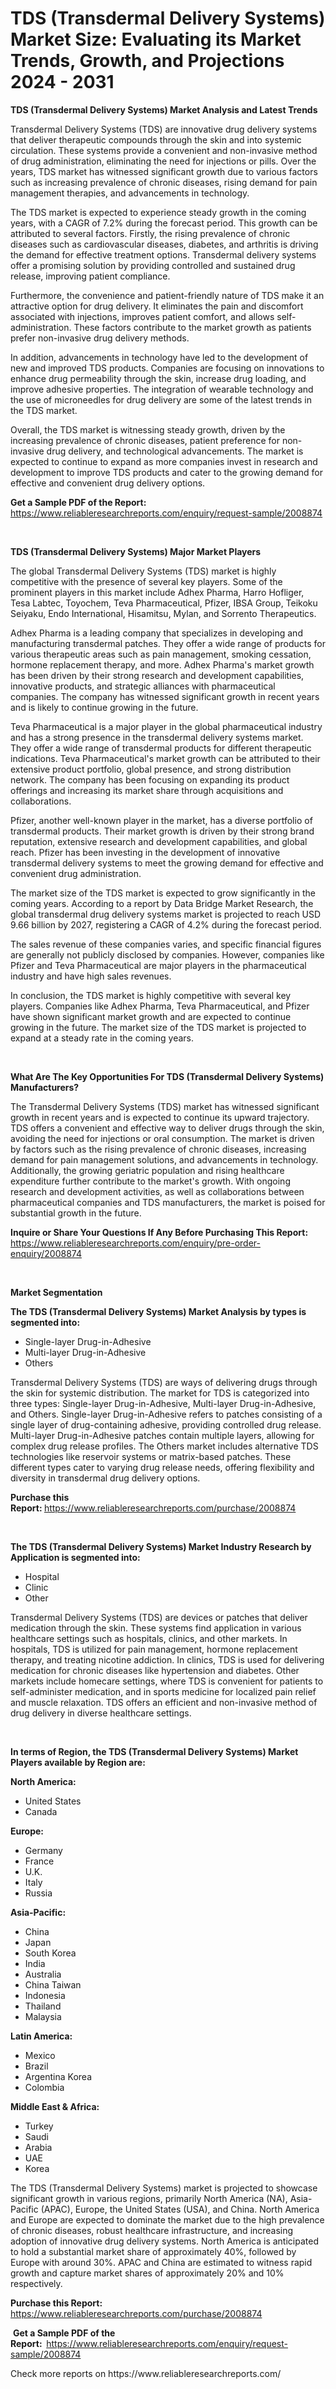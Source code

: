 <p><h1>TDS (Transdermal Delivery Systems) Market Size: Evaluating its Market Trends, Growth, and Projections 2024 - 2031</h1></p><p><strong>TDS (Transdermal Delivery Systems) Market Analysis and Latest Trends</strong></p>
<p><p>Transdermal Delivery Systems (TDS) are innovative drug delivery systems that deliver therapeutic compounds through the skin and into systemic circulation. These systems provide a convenient and non-invasive method of drug administration, eliminating the need for injections or pills. Over the years, TDS market has witnessed significant growth due to various factors such as increasing prevalence of chronic diseases, rising demand for pain management therapies, and advancements in technology.</p><p>The TDS market is expected to experience steady growth in the coming years, with a CAGR of 7.2% during the forecast period. This growth can be attributed to several factors. Firstly, the rising prevalence of chronic diseases such as cardiovascular diseases, diabetes, and arthritis is driving the demand for effective treatment options. Transdermal delivery systems offer a promising solution by providing controlled and sustained drug release, improving patient compliance.</p><p>Furthermore, the convenience and patient-friendly nature of TDS make it an attractive option for drug delivery. It eliminates the pain and discomfort associated with injections, improves patient comfort, and allows self-administration. These factors contribute to the market growth as patients prefer non-invasive drug delivery methods.</p><p>In addition, advancements in technology have led to the development of new and improved TDS products. Companies are focusing on innovations to enhance drug permeability through the skin, increase drug loading, and improve adhesive properties. The integration of wearable technology and the use of microneedles for drug delivery are some of the latest trends in the TDS market.</p><p>Overall, the TDS market is witnessing steady growth, driven by the increasing prevalence of chronic diseases, patient preference for non-invasive drug delivery, and technological advancements. The market is expected to continue to expand as more companies invest in research and development to improve TDS products and cater to the growing demand for effective and convenient drug delivery options.</p></p>
<p><strong>Get a Sample PDF of the Report:&nbsp;</strong> <a href="https://www.reliableresearchreports.com/enquiry/request-sample/2008874">https://www.reliableresearchreports.com/enquiry/request-sample/2008874</a></p>
<p>&nbsp;</p>
<p><strong>TDS (Transdermal Delivery Systems) Major Market Players</strong></p>
<p><p>The global Transdermal Delivery Systems (TDS) market is highly competitive with the presence of several key players. Some of the prominent players in this market include Adhex Pharma, Harro Hofliger, Tesa Labtec, Toyochem, Teva Pharmaceutical, Pfizer, IBSA Group, Teikoku Seiyaku, Endo International, Hisamitsu, Mylan, and Sorrento Therapeutics.</p><p>Adhex Pharma is a leading company that specializes in developing and manufacturing transdermal patches. They offer a wide range of products for various therapeutic areas such as pain management, smoking cessation, hormone replacement therapy, and more. Adhex Pharma's market growth has been driven by their strong research and development capabilities, innovative products, and strategic alliances with pharmaceutical companies. The company has witnessed significant growth in recent years and is likely to continue growing in the future.</p><p>Teva Pharmaceutical is a major player in the global pharmaceutical industry and has a strong presence in the transdermal delivery systems market. They offer a wide range of transdermal products for different therapeutic indications. Teva Pharmaceutical's market growth can be attributed to their extensive product portfolio, global presence, and strong distribution network. The company has been focusing on expanding its product offerings and increasing its market share through acquisitions and collaborations. </p><p>Pfizer, another well-known player in the market, has a diverse portfolio of transdermal products. Their market growth is driven by their strong brand reputation, extensive research and development capabilities, and global reach. Pfizer has been investing in the development of innovative transdermal delivery systems to meet the growing demand for effective and convenient drug administration.</p><p>The market size of the TDS market is expected to grow significantly in the coming years. According to a report by Data Bridge Market Research, the global transdermal drug delivery systems market is projected to reach USD 9.66 billion by 2027, registering a CAGR of 4.2% during the forecast period.</p><p>The sales revenue of these companies varies, and specific financial figures are generally not publicly disclosed by companies. However, companies like Pfizer and Teva Pharmaceutical are major players in the pharmaceutical industry and have high sales revenues.</p><p>In conclusion, the TDS market is highly competitive with several key players. Companies like Adhex Pharma, Teva Pharmaceutical, and Pfizer have shown significant market growth and are expected to continue growing in the future. The market size of the TDS market is projected to expand at a steady rate in the coming years.</p></p>
<p>&nbsp;</p>
<p><strong>What Are The Key Opportunities For TDS (Transdermal Delivery Systems) Manufacturers?</strong></p>
<p><p>The Transdermal Delivery Systems (TDS) market has witnessed significant growth in recent years and is expected to continue its upward trajectory. TDS offers a convenient and effective way to deliver drugs through the skin, avoiding the need for injections or oral consumption. The market is driven by factors such as the rising prevalence of chronic diseases, increasing demand for pain management solutions, and advancements in technology. Additionally, the growing geriatric population and rising healthcare expenditure further contribute to the market's growth. With ongoing research and development activities, as well as collaborations between pharmaceutical companies and TDS manufacturers, the market is poised for substantial growth in the future.</p></p>
<p><strong>Inquire or Share Your Questions If Any Before Purchasing This Report:</strong> <a href="https://www.reliableresearchreports.com/enquiry/pre-order-enquiry/2008874">https://www.reliableresearchreports.com/enquiry/pre-order-enquiry/2008874</a></p>
<p>&nbsp;</p>
<p><strong>Market Segmentation</strong></p>
<p><strong>The TDS (Transdermal Delivery Systems) Market Analysis by types is segmented into:</strong></p>
<p><ul><li>Single-layer Drug-in-Adhesive</li><li>Multi-layer Drug-in-Adhesive</li><li>Others</li></ul></p>
<p><p>Transdermal Delivery Systems (TDS) are ways of delivering drugs through the skin for systemic distribution. The market for TDS is categorized into three types: Single-layer Drug-in-Adhesive, Multi-layer Drug-in-Adhesive, and Others. Single-layer Drug-in-Adhesive refers to patches consisting of a single layer of drug-containing adhesive, providing controlled drug release. Multi-layer Drug-in-Adhesive patches contain multiple layers, allowing for complex drug release profiles. The Others market includes alternative TDS technologies like reservoir systems or matrix-based patches. These different types cater to varying drug release needs, offering flexibility and diversity in transdermal drug delivery options.</p></p>
<p><strong>Purchase this Report:&nbsp;</strong><a href="https://www.reliableresearchreports.com/purchase/2008874">https://www.reliableresearchreports.com/purchase/2008874</a></p>
<p>&nbsp;</p>
<p><strong>The TDS (Transdermal Delivery Systems) Market Industry Research by Application is segmented into:</strong></p>
<p><ul><li>Hospital</li><li>Clinic</li><li>Other</li></ul></p>
<p><p>Transdermal Delivery Systems (TDS) are devices or patches that deliver medication through the skin. These systems find application in various healthcare settings such as hospitals, clinics, and other markets. In hospitals, TDS is utilized for pain management, hormone replacement therapy, and treating nicotine addiction. In clinics, TDS is used for delivering medication for chronic diseases like hypertension and diabetes. Other markets include homecare settings, where TDS is convenient for patients to self-administer medication, and in sports medicine for localized pain relief and muscle relaxation. TDS offers an efficient and non-invasive method of drug delivery in diverse healthcare settings.</p></p>
<p>&nbsp;</p>
<p><strong>In terms of Region, the TDS (Transdermal Delivery Systems) Market Players available by Region are:</strong></p>
<p>
    <p> <strong> North America: </strong>
        <ul>
            <li>United States</li>
            <li>Canada</li>
        </ul>
        </p> 
    <p> <strong> Europe: </strong>
        <ul>
            <li>Germany</li>
            <li>France</li>
            <li>U.K.</li>
            <li>Italy</li>
            <li>Russia</li>
        </ul>
        </p> 
    <p> <strong> Asia-Pacific: </strong>
        <ul>
            <li>China</li>
            <li>Japan</li>
            <li>South Korea</li>
            <li>India</li>
            <li>Australia</li>
            <li>China Taiwan</li>
            <li>Indonesia</li>
            <li>Thailand</li>
            <li>Malaysia</li>
        </ul>
        </p> 
    <p> <strong> Latin America: </strong>
        <ul>
            <li>Mexico</li>
            <li>Brazil</li>
            <li>Argentina Korea</li>
            <li>Colombia</li>
        </ul>
        </p> 
    <p> <strong> Middle East & Africa: </strong>
        <ul>
            <li>Turkey</li>
            <li>Saudi</li>
            <li>Arabia</li>
            <li>UAE</li>
            <li>Korea</li>
        </ul>
    </p>
    </p>
<p><p>The TDS (Transdermal Delivery Systems) market is projected to showcase significant growth in various regions, primarily North America (NA), Asia-Pacific (APAC), Europe, the United States (USA), and China. North America and Europe are expected to dominate the market due to the high prevalence of chronic diseases, robust healthcare infrastructure, and increasing adoption of innovative drug delivery systems. North America is anticipated to hold a substantial market share of approximately 40%, followed by Europe with around 30%. APAC and China are estimated to witness rapid growth and capture market shares of approximately 20% and 10% respectively.</p></p>
<p><strong>Purchase this Report: </strong><a href="https://www.reliableresearchreports.com/purchase/2008874">https://www.reliableresearchreports.com/purchase/2008874</a></p>
<p>&nbsp;<strong>Get a Sample PDF of the Report:&nbsp;&nbsp;</strong><a href="https://www.reliableresearchreports.com/enquiry/request-sample/2008874">https://www.reliableresearchreports.com/enquiry/request-sample/2008874</a></p>
<p><strong></strong></p>
<p>Check more reports on https://www.reliableresearchreports.com/</p>